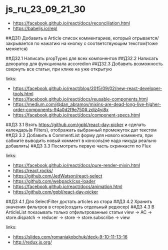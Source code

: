 # js_ru_23_09_21_30

* https://facebook.github.io/react/docs/reconciliation.html
* https://babeljs.io/repl

##ДЗ1) Добавить в Article список комментариев, который отрывается/закрывается по нажатию на кнопку с соответствующим текстом(тоже меняется)

##ДЗ2.1 Написать propTypes для всех компонентов
##ДЗ2.2 Написать декоратор для функционала accoredion
##ДЗ2.3 Добавить возможность свернуть все статьи, при клике на уже открытую

links:
* https://facebook.github.io/react/blog/2015/09/02/new-react-developer-tools.html
* https://facebook.github.io/react/docs/reusable-components.html
* https://medium.com/@dan_abramov/mixins-are-dead-long-live-higher-order-components-94a0d2f9e750#.zdiz4yi8x
* https://facebook.github.io/react/docs/component-specs.html

##ДЗ 3.1 Взять https://github.com/gpbl/react-day-picker и сделать календарь(в Filters), отображать выбранный промежуток дат текстом
##ДЗ 3.2 Добавить в CommentList форму для нового коммента, при сабмите выводить новый коммент в консоль(не надо никуда реально добавлять)
##ДЗ 3.3 Посмотреть первую часть скринкастп по Flux

links:
* https://facebook.github.io/react/docs/pure-render-mixin.html
* https://react.rocks/
* https://github.com/JedWatson/react-select
* https://github.com/webpack/css-loader
* https://facebook.github.io/react/docs/animation.html
* https://github.com/gpbl/react-day-picker

##ДЗ 4.1 Для SelectFilter достать articles из стора
##ДЗ 4.2 Хранить значения фильтров в сторе(создать отдельный редюсер)
##ДЗ 4.3 В ArticleList показывать только отфильтрованные статьи
view -> AC -> store.dispatch -> reducer -> store -> store.subscribe -> view

links:
* https://slides.com/romaniakobchuk/deck-9-10-11-13-16
* http://redux.js.org/